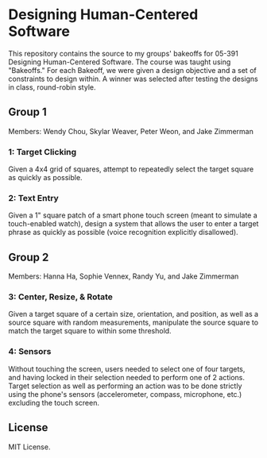 # Designing Human-Centered Software

This repository contains the source to my groups' bakeoffs for 05-391 Designing
Human-Centered Software. The course was taught using "Bakeoffs." For each
Bakeoff, we were given a design objective and a set of constraints to design
within. A winner was selected after testing the designs in class, round-robin
style.

## Group 1

Members: Wendy Chou, Skylar Weaver, Peter Weon, and Jake Zimmerman

### 1: Target Clicking

Given a 4x4 grid of squares, attempt to repeatedly select the target square as
quickly as possible.

### 2: Text Entry

Given a 1" square patch of a smart phone touch screen (meant to simulate a
touch-enabled watch), design a system that allows the user to enter a target
phrase as quickly as possible (voice recognition explicitly disallowed).

## Group 2

Members: Hanna Ha, Sophie Vennex, Randy Yu, and Jake Zimmerman

### 3: Center, Resize, & Rotate

Given a target square of a certain size, orientation, and position, as well as
a source square with random measurements, manipulate the source square to match
the target square to within some threshold.

### 4: Sensors

Without touching the screen, users needed to select one of four targets, and
having locked in their selection needed to perform one of 2 actions. Target
selection as well as performing an action was to be done strictly using the
phone's sensors (accelerometer, compass, microphone, etc.) excluding the touch
screen.

## License

MIT License.
